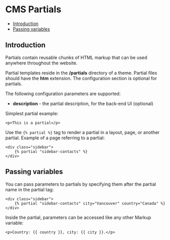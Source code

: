 # CMS Partials

- [Introduction](#introduction)
- [Passing variables](#variables)

<a name="introduction"></a>
## Introduction

Partials contain reusable chunks of HTML markup that can be used anywhere throughout the website.

Partial templates reside in the **/partials** directory of a theme. Partial files should have the **htm** extension. The configuration section is optional for partials.

The following configuration parameters are supported:

- **description** - the partial description, for the back-end UI (optional)

Simplest partial example:

    <p>This is a partial</p>

Use the `{% partial %}` tag to render a partial in a layout, page, or another partial.
Example of a page referring to a partial:

    <div class="sidebar">
        {% partial "sidebar-contacts" %}
    </div>



<a name="variables"></a>
## Passing variables

You can pass parameters to partials by specifying them after the partial name in the partial tag:

    <div class="sidebar">
        {% partial "sidebar-contacts" city="Vancouver" country="Canada" %}
    </div>

Inside the partial, parameters can be accessed like any other Markup variable:

    <p>Country: {{ country }}, city: {{ city }}.</p>
